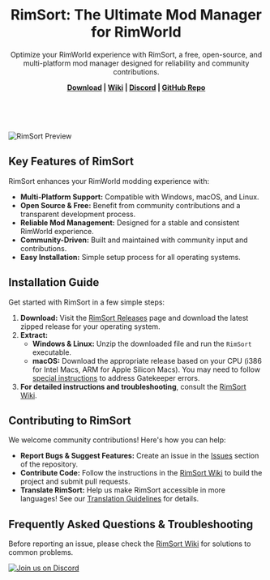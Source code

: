 <p align="center">
    <h1 align="center">RimSort: The Ultimate Mod Manager for RimWorld</h1>
    <p align="center">Optimize your RimWorld experience with RimSort, a free, open-source, and multi-platform mod manager designed for reliability and community contributions.</p>
    <p align="center"><strong><a href="https://github.com/RimSort/RimSort/releases">Download</a> | <a href="https://rimsort.github.io/RimSort/">Wiki</a> | <a href="https://discord.gg/aV7g69JmR2">Discord</a> | <a href="https://github.com/RimSort/RimSort">GitHub Repo</a></strong> </p>
    <br><br><br>
</p>

![RimSort Preview](./docs/rimsort_preview.png)

## Key Features of RimSort

RimSort enhances your RimWorld modding experience with:

*   **Multi-Platform Support:** Compatible with Windows, macOS, and Linux.
*   **Open Source & Free:** Benefit from community contributions and a transparent development process.
*   **Reliable Mod Management:** Designed for a stable and consistent RimWorld experience.
*   **Community-Driven:**  Built and maintained with community input and contributions.
*   **Easy Installation:** Simple setup process for all operating systems.

## Installation Guide

Get started with RimSort in a few simple steps:

1.  **Download:** Visit the [RimSort Releases](https://github.com/RimSort/RimSort/releases) page and download the latest zipped release for your operating system.
2.  **Extract:**
    *   **Windows & Linux:** Unzip the downloaded file and run the `RimSort` executable.
    *   **macOS:** Download the appropriate release based on your CPU (i386 for Intel Macs, ARM for Apple Silicon Macs).  You may need to follow [special instructions](https://rimsort.github.io/RimSort/user-guide/downloading-and-installing#macos) to address Gatekeeper errors.
3.  **For detailed instructions and troubleshooting**, consult the [RimSort Wiki](https://rimsort.github.io/RimSort/).

## Contributing to RimSort

We welcome community contributions!  Here's how you can help:

*   **Report Bugs & Suggest Features:**  Create an issue in the [Issues](https://github.com/RimSort/RimSort/issues) section of the repository.
*   **Contribute Code:**  Follow the instructions in the [RimSort Wiki](https://rimsort.github.io/RimSort/) to build the project and submit pull requests.
*   **Translate RimSort:**  Help us make RimSort accessible in more languages!  See our [Translation Guidelines](https://rimsort.github.io/RimSort/development-guide/translation-guidelines) for details.

## Frequently Asked Questions & Troubleshooting

Before reporting an issue, please check the [RimSort Wiki](https://rimsort.github.io/RimSort/) for solutions to common problems.

[![Join us on Discord](https://github-production-user-asset-6210df.s3.amazonaws.com/2766946/248529301-486f4f8c-fed5-4fe1-832f-6461b7ce3a55.png)][Discord]

[Discord]: https://discord.gg/aV7g69JmR2